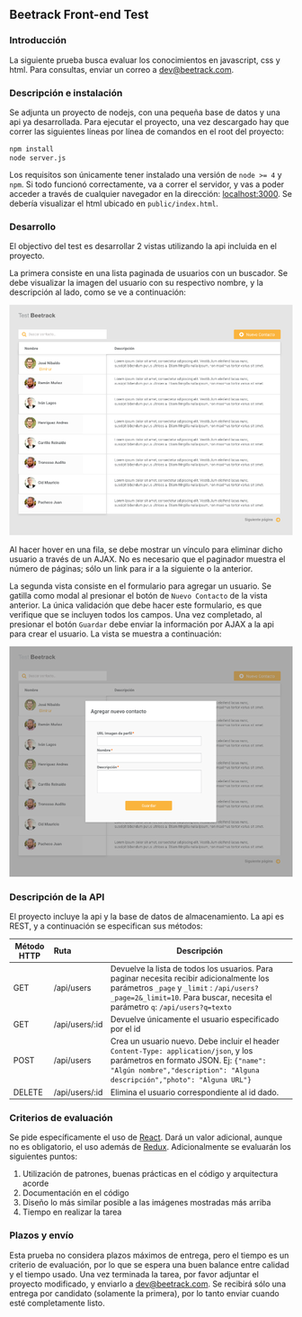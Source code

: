 ## Beetrack Front-end Test
### Introducción
La siguiente prueba busca evaluar los conocimientos en javascript, css y html. Para consultas, enviar un correo a [dev@beetrack.com](mailto:dev@beetrack.com).
### Descripción e instalación
Se adjunta un proyecto de nodejs, con una pequeña base de datos y una api ya desarrollada. Para ejecutar el proyecto, una vez descargado hay que correr las siguientes líneas por línea de comandos en el root del proyecto:
```
npm install
node server.js
```
Los requisitos son únicamente tener instalado una versión de `node >= 4` y `npm`.
Si todo funcionó correctamente, va a correr el servidor, y vas a poder acceder a través de cualquier navegador en la dirección: [localhost:3000](http://localhost:3000). Se debería visualizar el html ubicado en `public/index.html`.
### Desarrollo
El objectivo del test es desarrollar 2 vistas utilizando la api incluida en el proyecto.

La primera consiste en una lista paginada de usuarios con un buscador. Se debe visualizar la imagen del usuario con su respectivo nombre, y la descripción al lado, como se ve a continuación:

![alt text](./contacts_index.png "Users list")

Al hacer hover en una fila, se debe mostrar un vínculo para eliminar dicho usuario a través de un AJAX. No es necesario que el paginador muestra el número de páginas; sólo un link para ir a la siguiente o la anterior.

La segunda vista consiste en el formulario para agregar un usuario. Se gatilla como modal al presionar el botón de `Nuevo Contacto` de la vista anterior. La única validación que debe hacer este formulario, es que verifique que se incluyen todos los campos. Una vez completado, al presionar el botón `Guardar` debe enviar la información por AJAX a la api para crear el usuario. La vista se muestra a continuación:

![alt text](./new_contact.png "New Contact")
### Descripción de la API
El proyecto incluye la api y la base de datos de almacenamiento. La api es REST, y a continuación se especifican sus métodos:

| Método HTTP   | Ruta           | Descripción  |
| ------------- |:-------------  | -----|
| GET           | /api/users     | Devuelve la lista de todos los usuarios. Para paginar necesita recibir adicionalmente los parámetros `_page` y `_limit` : `/api/users?_page=2&_limit=10`. Para buscar, necesita el parámetro `q`: `/api/users?q=texto`|
| GET           | /api/users/:id |   Devuelve únicamente el usuario especificado por el id |
| POST          | /api/users     |    Crea un usuario nuevo. Debe incluir el header `Content-Type: application/json`, y los parámetros en formato JSON. Ej: `{"name": "Algún nombre","description": "Alguna descripción","photo": "Alguna URL"}`|
| DELETE        | /api/users/:id |    Elimina el usuario correspondiente al id dado. |
### Criterios de evaluación
Se pide específicamente el uso de [React](https://facebook.github.io/react/). Dará un valor adicional, aunque no es obligatorio, el uso además de [Redux](https://redux.js.org). Adicionalmente se evaluarán los siguientes puntos:
1. Utilización de patrones, buenas prácticas en el código y arquitectura acorde
2. Documentación en el código
3. Diseño lo más similar posible a las imágenes mostradas más arriba
4. Tiempo en realizar la tarea
### Plazos y envío
Esta prueba no considera plazos máximos de entrega, pero el tiempo es un criterio de evaluación, por lo que se espera una buen balance entre calidad y el tiempo usado. Una vez terminada la tarea, por favor adjuntar el proyecto modificado, y enviarlo a [dev@beetrack.com](mailto:dev@beetrack.com). Se recibirá sólo una entrega por candidato (solamente la primera), por lo tanto enviar cuando esté completamente listo.

